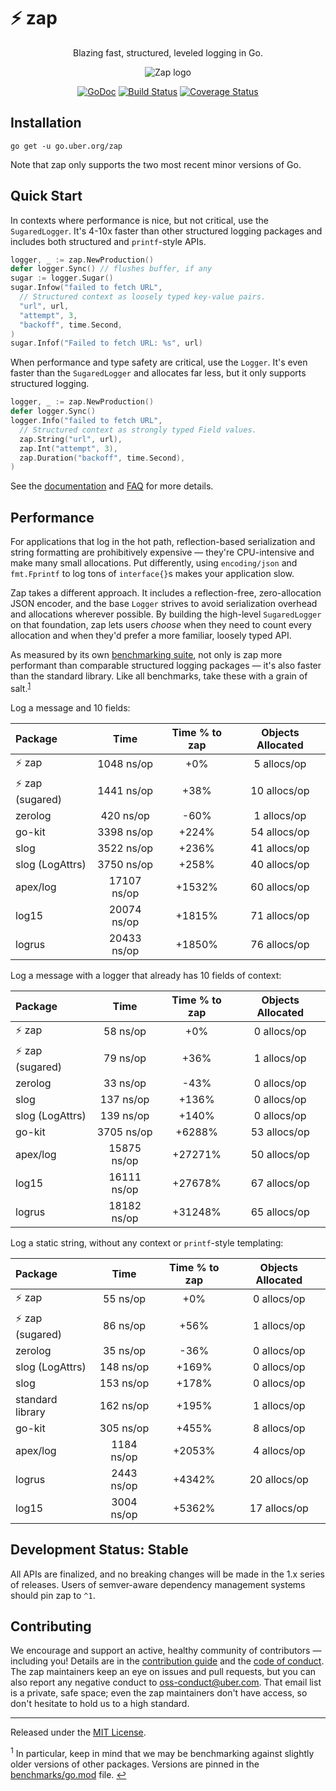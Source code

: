# :zap: zap


<div align="center">

Blazing fast, structured, leveled logging in Go.

![Zap logo](assets/logo.png)

[![GoDoc][doc-img]][doc] [![Build Status][ci-img]][ci] [![Coverage Status][cov-img]][cov]

</div>

## Installation

`go get -u go.uber.org/zap`

Note that zap only supports the two most recent minor versions of Go.

## Quick Start

In contexts where performance is nice, but not critical, use the
`SugaredLogger`. It's 4-10x faster than other structured logging
packages and includes both structured and `printf`-style APIs.

```go
logger, _ := zap.NewProduction()
defer logger.Sync() // flushes buffer, if any
sugar := logger.Sugar()
sugar.Infow("failed to fetch URL",
  // Structured context as loosely typed key-value pairs.
  "url", url,
  "attempt", 3,
  "backoff", time.Second,
)
sugar.Infof("Failed to fetch URL: %s", url)
```

When performance and type safety are critical, use the `Logger`. It's even
faster than the `SugaredLogger` and allocates far less, but it only supports
structured logging.

```go
logger, _ := zap.NewProduction()
defer logger.Sync()
logger.Info("failed to fetch URL",
  // Structured context as strongly typed Field values.
  zap.String("url", url),
  zap.Int("attempt", 3),
  zap.Duration("backoff", time.Second),
)
```

See the [documentation][doc] and [FAQ](FAQ.md) for more details.

## Performance

For applications that log in the hot path, reflection-based serialization and
string formatting are prohibitively expensive &mdash; they're CPU-intensive
and make many small allocations. Put differently, using `encoding/json` and
`fmt.Fprintf` to log tons of `interface{}`s makes your application slow.

Zap takes a different approach. It includes a reflection-free, zero-allocation
JSON encoder, and the base `Logger` strives to avoid serialization overhead
and allocations wherever possible. By building the high-level `SugaredLogger`
on that foundation, zap lets users *choose* when they need to count every
allocation and when they'd prefer a more familiar, loosely typed API.

As measured by its own [benchmarking suite][], not only is zap more performant
than comparable structured logging packages &mdash; it's also faster than the
standard library. Like all benchmarks, take these with a grain of salt.<sup
id="anchor-versions">[1](#footnote-versions)</sup>

Log a message and 10 fields:

| Package | Time | Time % to zap | Objects Allocated |
| :------ | :--: | :-----------: | :---------------: |
| :zap: zap | 1048 ns/op | +0% | 5 allocs/op
| :zap: zap (sugared) | 1441 ns/op | +38% | 10 allocs/op
| zerolog | 420 ns/op | -60% | 1 allocs/op
| go-kit | 3398 ns/op | +224% | 54 allocs/op
| slog | 3522 ns/op | +236% | 41 allocs/op
| slog (LogAttrs) | 3750 ns/op | +258% | 40 allocs/op
| apex/log | 17107 ns/op | +1532% | 60 allocs/op
| log15 | 20074 ns/op | +1815% | 71 allocs/op
| logrus | 20433 ns/op | +1850% | 76 allocs/op

Log a message with a logger that already has 10 fields of context:

| Package | Time | Time % to zap | Objects Allocated |
| :------ | :--: | :-----------: | :---------------: |
| :zap: zap | 58 ns/op | +0% | 0 allocs/op
| :zap: zap (sugared) | 79 ns/op | +36% | 1 allocs/op
| zerolog | 33 ns/op | -43% | 0 allocs/op
| slog | 137 ns/op | +136% | 0 allocs/op
| slog (LogAttrs) | 139 ns/op | +140% | 0 allocs/op
| go-kit | 3705 ns/op | +6288% | 53 allocs/op
| apex/log | 15875 ns/op | +27271% | 50 allocs/op
| log15 | 16111 ns/op | +27678% | 67 allocs/op
| logrus | 18182 ns/op | +31248% | 65 allocs/op

Log a static string, without any context or `printf`-style templating:

| Package | Time | Time % to zap | Objects Allocated |
| :------ | :--: | :-----------: | :---------------: |
| :zap: zap | 55 ns/op | +0% | 0 allocs/op
| :zap: zap (sugared) | 86 ns/op | +56% | 1 allocs/op
| zerolog | 35 ns/op | -36% | 0 allocs/op
| slog (LogAttrs) | 148 ns/op | +169% | 0 allocs/op
| slog | 153 ns/op | +178% | 0 allocs/op
| standard library | 162 ns/op | +195% | 1 allocs/op
| go-kit | 305 ns/op | +455% | 8 allocs/op
| apex/log | 1184 ns/op | +2053% | 4 allocs/op
| logrus | 2443 ns/op | +4342% | 20 allocs/op
| log15 | 3004 ns/op | +5362% | 17 allocs/op

## Development Status: Stable

All APIs are finalized, and no breaking changes will be made in the 1.x series
of releases. Users of semver-aware dependency management systems should pin
zap to `^1`.

## Contributing

We encourage and support an active, healthy community of contributors &mdash;
including you! Details are in the [contribution guide](CONTRIBUTING.md) and
the [code of conduct](CODE_OF_CONDUCT.md). The zap maintainers keep an eye on
issues and pull requests, but you can also report any negative conduct to
oss-conduct@uber.com. That email list is a private, safe space; even the zap
maintainers don't have access, so don't hesitate to hold us to a high
standard.

<hr>

Released under the [MIT License](LICENSE).

<sup id="footnote-versions">1</sup> In particular, keep in mind that we may be
benchmarking against slightly older versions of other packages. Versions are
pinned in the [benchmarks/go.mod][] file. [↩](#anchor-versions)

[doc-img]: https://pkg.go.dev/badge/go.uber.org/zap
[doc]: https://pkg.go.dev/go.uber.org/zap
[ci-img]: https://github.com/uber-go/zap/actions/workflows/go.yml/badge.svg
[ci]: https://github.com/uber-go/zap/actions/workflows/go.yml
[cov-img]: https://codecov.io/gh/uber-go/zap/branch/master/graph/badge.svg
[cov]: https://codecov.io/gh/uber-go/zap
[benchmarking suite]: https://github.com/uber-go/zap/tree/master/benchmarks
[benchmarks/go.mod]: https://github.com/uber-go/zap/blob/master/benchmarks/go.mod

